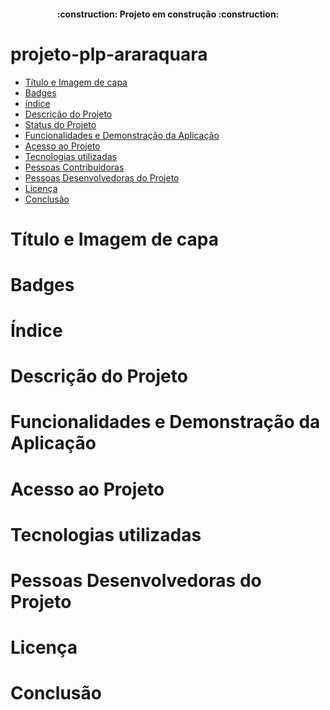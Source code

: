 <h4 align = "center">
    :construction: Projeto em construção :construction:
</h4>

# projeto-plp-araraquara

* [Título e Imagem de capa](#Título-e-Imagem-de-capa)
* [Badges](#badges)
* [índice](https://github.com/JayneSoraya/projeto-plp-araraquara/edit/main/README.md#%C3%ADndice)
* [Descrição do Projeto](#descrição-do-projeto)
* [Status do Projeto](#status-do-Projeto)
* [Funcionalidades e Demonstração da Aplicação](#funcionalidades-e-demonstração-da-aplicação)
* [Acesso ao Projeto](#acesso-ao-projeto)
* [Tecnologias utilizadas](#tecnologias-utilizadas)
* [Pessoas Contribuidoras](#pessoas-contribuidoras)
* [Pessoas Desenvolvedoras do Projeto](#pessoas-desenvolvedoras)
* [Licença](#licença)
* [Conclusão](#conclusão)

# Título e Imagem de capa

# Badges

# Índice 

# Descrição do Projeto

# Funcionalidades e Demonstração da Aplicação

# Acesso ao Projeto

# Tecnologias utilizadas

# Pessoas Desenvolvedoras do Projeto

# Licença

# Conclusão

